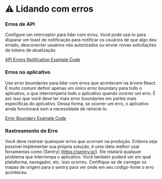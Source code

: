 # ⚠️ Lidando com erros

### Erros de API

Configure um interceptor para lidar com erros. Você pode usá-lo para disparar um toast de notificação para notificar os usuários de que algo deu errado, desconectar usuários não autorizados ou enviar novas solicitações de tokens de atualização.

[API Errors Notification Example Code](../src/lib/axios.ts)

### Erros no aplicativo

Use error boundaries para lidar com erros que acontecem na árvore React. É muito comum definir apenas um único error boundary para todo o aplicativo, o que interromperia todo o aplicativo quando ocorrer um erro. É por isso que você deve ter mais error boundaries em partes mais específicas do aplicativo. Dessa forma, se ocorrer um erro, o aplicativo ainda funcionará sem a necessidade de reiniciá-lo.

[Error Boundary Example Code](../src/providers/app.tsx)

### Rastreamento de Erro

Você deve rastrear quaisquer erros que ocorram na produção. Embora seja possível implementar sua própria solução, é uma ideia melhor usar ferramentas como [Sentry] (https://sentry.io/). Ele relatará qualquer problema que interrompa o aplicativo. Você também poderá ver em qual plataforma, navegador, etc. isso ocorreu. Certifique-se de carregar os mapas de origem para o sentry para ver onde em seu código-fonte o erro aconteceu.

